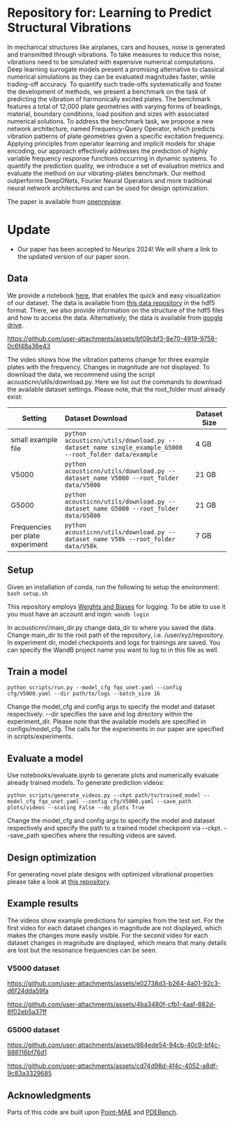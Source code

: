 # Repository for: Learning to Predict Structural Vibrations

In mechanical structures like airplanes, cars and houses, noise is generated and transmitted through vibrations. To take measures to reduce this noise, vibrations need to be simulated with expensive numerical computations. Deep learning surrogate models present a promising alternative to classical numerical simulations as they can be evaluated magnitudes faster, while trading-off accuracy. To quantify such trade-offs systematically and foster the development of methods, we present a benchmark on the task of predicting the vibration of harmonically excited plates. The benchmark features a total of 12,000 plate geometries with varying forms of beadings, material, boundary conditions, load position and sizes with associated numerical solutions.
To address the benchmark task, we propose a new network architecture, named Frequency-Query Operator, which predicts vibration patterns of plate geometries given a specific excitation frequency. Applying principles from operator learning and implicit models for shape encoding, our approach effectively addresses the prediction of highly variable frequency response functions occurring in dynamic systems. To quantify the prediction quality, we introduce a set of evaluation metrics and evaluate the method on our vibrating-plates benchmark. Our method outperforms DeepONets, Fourier Neural Operators and more traditional neural network architectures and can be used for design optimization.

The paper is available from [openreview](https://openreview.net/forum?id=i4jZ6fCDdy&nesting=2&sort=date-desc).

# Update
* Our paper has been accepted to Neurips 2024! We will share a link to the updated version of our paper soon.

## Data

We provide a notebook [here](notebooks/view_dataset.ipynb), that enables the quick and easy visualization of our dataset. The data is available from [this data repository](https://doi.org/10.25625/UWF7RB) in the hdf5 format. There, we also provide information on the structure of the hdf5 files and how to access the data. Alternatively, the data is available from [google drive](https://drive.google.com/drive/folders/1sJvcalpFBhYMamdMDpBx6PBU7QPjROL0?usp=drive_link).



https://github.com/user-attachments/assets/bf09cbf3-8e70-4919-9758-0c6f48a36e43


The video shows how the vibration patterns change for three example plates with the frequency. Changes in magnitude are not displayed. To download the data, we recommend using the script acousticnn/utils/download.py. Here we list out the commands to download the available dataset settings. Please note, that the root_folder must already exist:

| Setting        | Dataset Download                                             | Dataset Size |
| ----------- | :----------------------------------------------------------- | ------------ |
| small example file   | ```python acousticnn/utils/download.py --dataset_name single_example_G5000 --root_folder data/example``` | 4 GB        |
| V5000   | ```python acousticnn/utils/download.py --dataset_name V5000 --root_folder data/V5000``` | 21 GB        |
| G5000   | ```python acousticnn/utils/download.py --dataset_name G5000 --root_folder data/G5000``` | 21 GB        |
| Frequencies per plate experiment   | ```python acousticnn/utils/download.py --dataset_name V50k --root_folder data/V50k``` | 7 GB        |


## Setup

Given an installation of conda, run the following to setup the environment:
``
bash setup.sh
``

This repository employs [Weights and Biases](https://wandb.ai/) for logging. To be able to use it you must have an account and login:
``
wandb login
``

In acousticnn//main_dir.py change data_dir to where you saved the data. Change main_dir to the root path of the repository, i.e. /user/xyz/repository. In experiment dir, model checkpoints and logs for trainings are saved. You can specify the WandB project name you want to log to in this file as well.


## Train a model

``
python scripts/run.py --model_cfg fqo_unet.yaml --config cfg/V5000.yaml --dir path/to/logs --batch_size 16
``

Change the model_cfg and config args to specify the model and dataset respectively. --dir specifies the save and log directory within the experiment_dir. Please note that the available models are specified in configs/model_cfg. The calls for the experiments in our paper are specified in scripts/experiments.


## Evaluate a model

Use notebooks/evaluate.ipynb to generate plots and numerically evaluate already trained models.
To generate prediction videos:

``
python scripts/generate_videos.py --ckpt path/to/trained_model --model_cfg fqo_unet.yaml --config cfg/V5000.yaml --save_path plots/videos --scaling False --do_plots True
``

Change the model_cfg and config args to specify the model and dataset respectively and specify the path to a trained model checkpoint via --ckpt.
--save_path specifies where the resulting videos are saved.

## Design optimization

For generating novel plate designs with optimized vibrational properties please take a look at [this repository](https://github.com/ecker-lab/diffusion_minimizing_vibrations).

## Example results

The videos show example predictions for samples from the test set. For the first video for each dataset changes in magnitude are not displayed, which makes the changes more easily visible. For the second video for each dataset changes in magnitude are displayed, which means that many details are lost but the resonance frequencies can be seen.

### V5000 dataset

https://github.com/user-attachments/assets/e02738d3-b264-4a01-92c3-d6f24dda59fa

https://github.com/user-attachments/assets/4ba3480f-cfb1-4aaf-882d-8f02eb5a37ff

### G5000 dataset

https://github.com/user-attachments/assets/664ede54-94cb-40c9-bf4c-988116bf76d1

https://github.com/user-attachments/assets/cd74d98d-4f4c-4052-a8df-9c83a3329685


## Acknowledgments

Parts of this code are built upon [Point-MAE](https://github.com/Pang-Yatian/Point-MAE) and [PDEBench](https://github.com/pdebench/PDEBench).
